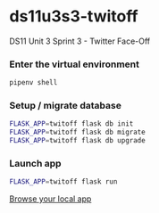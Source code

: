 # ds11u3s3-twitoff
DS11 Unit 3 Sprint 3 - Twitter Face-Off

### Enter the virtual environment
```sh
pipenv shell
```

### Setup / migrate database
```sh
FLASK_APP=twitoff flask db init
FLASK_APP=twitoff flask db migrate
FLASK_APP=twitoff flask db upgrade
```

### Launch app
```sh
FLASK_APP=twitoff flask run
```

[Browse your local app](http://127.0.0.1:5000/)
